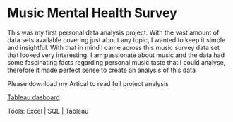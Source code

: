 # Music Mental Health Survey

This was my first personal data analysis project. With the vast amount of data sets available covering just about any topic, I wanted to keep it simple and insightful. With that in mind I came across this music survey data set that looked very interesting. I am passionate about music and the data had some fascinating facts regarding personal music taste that I could analyse, therefore it made perfect sense to create an analysis of this data

Please download my Artical to read full project analysis 

[Tableau dasboard](https://public.tableau.com/app/profile/rasiklal.limbani/viz/MentalHealth_16765777903250/Dashboard1)


Tools: Excel | SQL | Tableau
